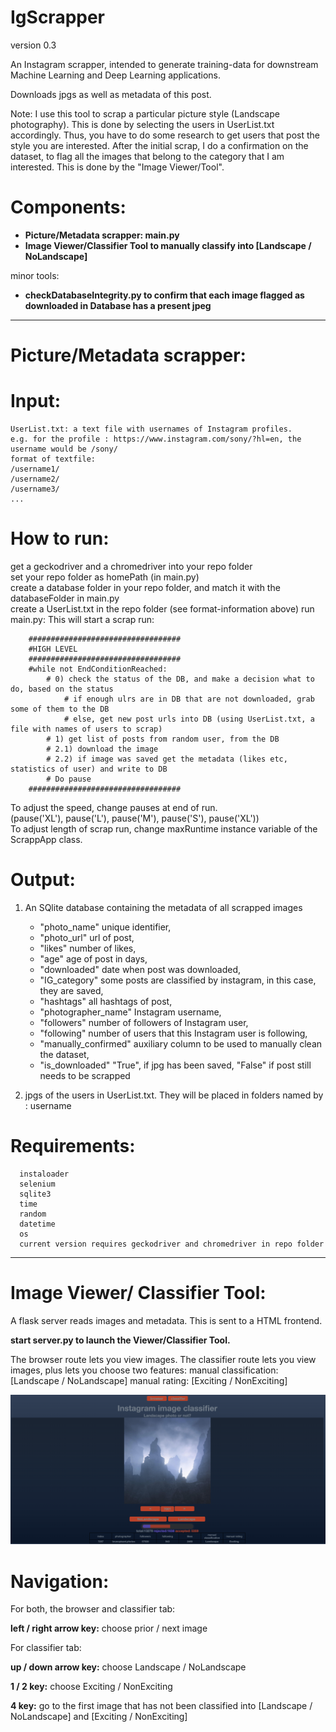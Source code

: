 # IgScrapper

version 0.3

An Instagram scrapper, intended to generate training-data for downstream Machine Learning and Deep Learning applications. 

Downloads jpgs as well as metadata of this post.

Note: I use this tool to scrap a particular picture style (Landscape photography). This is done by selecting the users in UserList.txt accordingly. Thus, you have to do some research to get users that post the style you are interested.
After the initial scrap, I do a confirmation on the dataset, to flag all the images that belong to the category that I am interested. 
This is done by the "Image Viewer/Tool".

# Components: 
*  **Picture/Metadata scrapper: main.py**
* **Image Viewer/Classifier Tool to manually classify into  [Landscape / NoLandscape]** 

minor tools:
* **checkDatabaseIntegrity.py to confirm that each image flagged as downloaded in Database has a present jpeg** 

----------------------------
# Picture/Metadata scrapper: 
# Input: 
    
    UserList.txt: a text file with usernames of Instagram profiles.
    e.g. for the profile : https://www.instagram.com/sony/?hl=en, the username would be /sony/  
    format of textfile:   
    /username1/  
    /username2/  
    /username3/  
    ...  
 <p>  
    
 # How to run:
 get a geckodriver and a chromedriver into your repo folder  
 set your repo folder as homePath (in main.py)  
 create a database folder in your repo folder, and match it with the databaseFolder in main.py  
 create a UserList.txt in the repo folder (see format-information above) 
 run main.py: This will start a scrap run:   
 
        ##################################
        #HIGH LEVEL
        ##################################
        #while not EndConditionReached:
            # 0) check the status of the DB, and make a decision what to do, based on the status
                # if enough ulrs are in DB that are not downloaded, grab some of them to the DB
                # else, get new post urls into DB (using UserList.txt, a file with names of users to scrap)
            # 1) get list of posts from random user, from the DB
            # 2.1) download the image
            # 2.2) if image was saved get the metadata (likes etc, statistics of user) and write to DB
            # Do pause
        ##################################
To adjust the speed, change pauses at end of run.   
(pause('XL'), pause('L'), pause('M'), pause('S'), pause('XL'))  
To adjust length of scrap run, change maxRuntime instance variable of the ScrappApp class.  

 
 # Output:
 
 1. An SQlite database containing the metadata of all scrapped images
 
	* "photo_name" unique identifier, 
	* "photo_url" url of post, 
	* "likes" number of likes, 
	* "age" age of post in days, 
	* "downloaded" date when post was downloaded,
	* "IG_category" some posts are classified by instagram, in this case, they are saved, 
	* "hashtags" all hashtags of post, 
	* "photographer_name" Instagram username, 
	* "followers" number of followers of Instagram user, 
	* "following" number of users that this Instagram user is following, 
	* "manually_confirmed" auxiliary column to be used to manually clean the dataset, 
	* "is_downloaded" "True", if jpg has been saved, "False" if post still needs to be scrapped

2. jpgs of the users in UserList.txt. They will be placed in folders named by : username
     
     
# Requirements:
      instaloader
      selenium 
      sqlite3
      time
      random
      datetime
      os
      current version requires geckodriver and chromedriver in repo folder
  
----------------------------


# Image Viewer/ Classifier Tool:

A flask server reads images and metadata. This is sent to a HTML frontend.

**start server.py to launch the Viewer/Classifier Tool.**

The browser route lets you view images.
The classifier route lets you view images, plus lets you choose two features: 
manual classification: [Landscape / NoLandscape] 
manual rating: [Exciting / NonExciting]

![ScreenShot](screenshots/classifier.png)


# Navigation:

For both, the browser and classifier tab:

**left / right arrow key:** choose prior / next image

For classifier tab:

**up / down arrow key:** choose Landscape /  NoLandscape

**1 / 2 key:** choose Exciting / NonExciting

**4 key:** go to the first image that has not been classified into [Landscape /  NoLandscape] and [Exciting / NonExciting]



 
